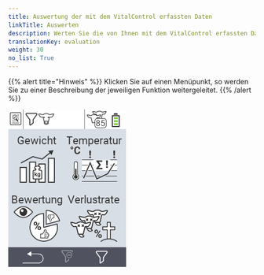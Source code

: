 ```yaml
---
title: Auswertung der mit dem VitalControl erfassten Daten
linkTitle: Auswerten
description: Werten Sie die von Ihnen mit dem VitalControl erfassten Daten aus.
translationKey: evaluation
weight: 30
no_list: True
---
```

{{% alert title="Hinweis" %}}
Klicken Sie auf einen Menüpunkt, so werden Sie zu einer Beschreibung der jeweiligen Funktion weitergeleitet.
{{% /alert %}}

<img src="bilder/auswerten.png/" alt="VitalControl Listen" title="Listen" usemap="#workmap"> 

<map name="workmap">
  <area shape="rect" coords="0,40,116,160" alt="Gewicht" title="Werten Sie die mit dem VitalControl erfassten Gewichtswerte ihrer Tiere aus&#10;Mausklick: zur Dokumentation" href="/docs/auswertung/gewicht/">
  <area shape="rect" coords="0,160,116,280" alt="Bewertung" title="Werten Sie ihre gespeicherten Daten in der Rubrik Bewertung aus&#10;Mausklick: zur Dokumentation" href="/docs/auswertung/beurteilung-tiere/">
 
  <area shape="rect" coords="116,40,232,160" alt="Temperatur" title="Werten Sie ihre gespeicherten Daten in der Rubrik Temperatur aus&#10;Mausklick: zur Dokumentation" href="/docs/auswertung/temperatur/">
  <area shape="rect" coords="116,160,232,280" alt="Verlustrate" title="Werten Sie ihre gespeicherten Daten in der Rubrik Verlustraten aus&#10;Mausklick: zur Dokumentation" href="/docs/auswertung/verlustrate/">
</map>
